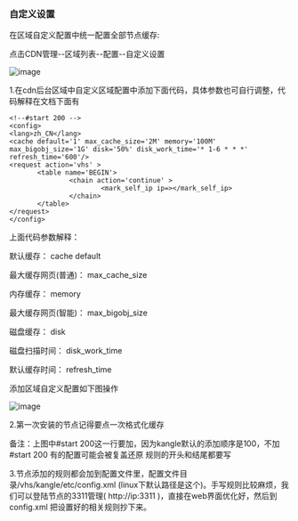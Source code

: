 ### 自定义设置

在区域自定义配置中统一配置全部节点缓存:

点击CDN管理--区域列表--配置--自定义设置

![image](https://user-images.githubusercontent.com/90588289/135242466-475ac183-f4d7-4b73-93f5-99b85a647a84.png)

1.在cdn后台区域中自定义区域配置中添加下面代码，具体参数也可自行调整，代码解释在文档下面有

```
<!--#start 200 -->
<config>
<lang>zh_CN</lang>
<cache default='1' max_cache_size='2M' memory='100M' max_bigobj_size='1G' disk='50%' disk_work_time='* 1-6 * * *' refresh_time='600'/>
<request action='vhs' >
       <table name='BEGIN'>
               <chain action='continue' >
                       <mark_self_ip ip=></mark_self_ip>
               </chain>
       </table>
</request>
</config>
```

上面代码参数解释：

默认缓存： cache default

最大缓存网页(普通)： max_cache_size

内存缓存： memory

最大缓存网页(智能)： max_bigobj_size

磁盘缓存： disk

磁盘扫描时间： disk_work_time

默认缓存时间： refresh_time

添加区域自定义配置如下图操作

![image](https://user-images.githubusercontent.com/90588289/133736670-36eeaa48-8aed-4036-bcfc-4ae369a828a4.png)

2.第一次安装的节点记得要点一次格式化缓存

备注：上图中#start 200这一行要加，因为kangle默认的添加顺序是100，不加#start 200 有的配置可能会被复盖还原 规则的开头和结尾都要写

3.节点添加的规则都会加到配置文件里，配置文件目录/vhs/kangle/etc/config.xml (linux下默认路径是这个)。手写规则比较麻烦，我们可以登陆节点的3311管理( http://ip:3311 )，直接在web界面优化好，然后到config.xml 把设置好的相关规则抄下来。
